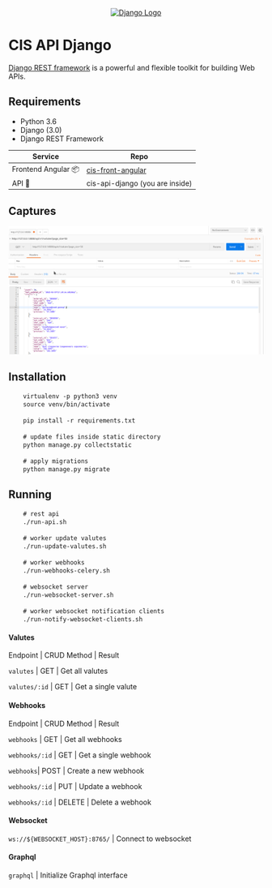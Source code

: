<p align="center">
  <a href="https://www.djangoproject.com/" target="blank"><img src="https://static.djangoproject.com/img/logo-django.42234b631760.svg" width="320" alt="Django Logo" /></a>
</p>

# CIS API Django
[Django REST framework](http://www.django-rest-framework.org/) is a powerful and flexible toolkit for building Web APIs.

## Requirements
- Python 3.6
- Django (3.0)
- Django REST Framework


| Service | Repo |
| --- | --- |
| Frontend Angular 📦 | [cis-front-angular](https://github.com/dguard/cis-front-angular) |
| API 🐍| cis-api-django (you are inside) |



## Captures
<p align="center">
  <img src="/captures/postman-api-v1.png" alt="screenshot" />
</p>


## Installation
```
    virtualenv -p python3 venv
    source venv/bin/activate

    pip install -r requirements.txt

    # update files inside static directory
    python manage.py collectstatic

    # apply migrations
    python manage.py migrate
```

## Running
```
    # rest api
    ./run-api.sh

    # worker update valutes
    ./run-update-valutes.sh

    # worker webhooks
    ./run-webhooks-celery.sh

    # websocket server
    ./run-websocket-server.sh

    # worker websocket notification clients
    ./run-notify-websocket-clients.sh
```


#### Valutes

Endpoint | CRUD Method | Result

`valutes` | GET | Get all valutes

`valutes/:id` | GET | Get a single valute


#### Webhooks

Endpoint | CRUD Method | Result

`webhooks` | GET | Get all webhooks

`webhooks/:id` | GET | Get a single webhook

`webhooks`| POST | Create a new webhook

`webhooks/:id` | PUT | Update a webhook

`webhooks/:id` | DELETE | Delete a webhook

#### Websocket
`ws://${WEBSOCKET_HOST}:8765/` | Connect to websocket


#### Graphql
`graphql` | Initialize Graphql interface
